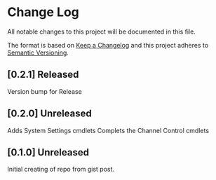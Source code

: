 # Change Log

All notable changes to this project will be documented in this file.

The format is based on [Keep a Changelog](http://keepachangelog.com/)
and this project adheres to [Semantic Versioning](http://semver.org/).

## [0.2.1] Released

Version bump for Release
## [0.2.0] Unreleased

Adds System Settings cmdlets
Complets the Channel Control cmdlets

## [0.1.0] Unreleased

Initial creating of repo from gist post.
